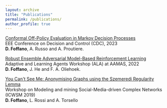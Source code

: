 ```yaml
---
layout: archive
title: "Publications"
permalink: /publications/
author_profile: true
---
```


[Conformal Off-Policy Evaluation in Markov Decision Processes](https://arxiv.org/abs/2304.02574)\
EEE Conference on Decision and Control (CDC), 2023  
**D. Foffano**, A. Russo and A. Proutiere.

[Robust Ensemble Adversarial Model-Based Reinforcement Learning](https://ala2022.github.io/papers/ALA2022_paper_31.pdf)\
Adaptive and Learning Agents Workshop (ALA) at AAMAS, 2022  
**D. Foffano**, J. He and F. A. Oliehoek.

[You Can't See Me: Anonymising Graphs using the Szemeredi Regularity Lemma](https://www.frontiersin.org/articles/10.3389/fdata.2019.00007/full)\
Workshop on Modeling and mining Social-Media-driven Complex Networks (ICWSM 2019)  
**D. Foffano**, L. Rossi and A. Torsello
